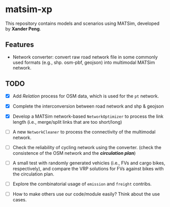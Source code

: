 # matsim-xp

This repository contains models and scenarios using MATSim, developed by **Xander Peng**.

## Features

- Network converter: convert raw road network file in some commonly used formats (e.g., shp. osm-pbf, geojson) into multimodal MATSim network.

## TODO

-[x] Add *Relation* process for OSM data, which is used for the `pt` network.

-[x] Complete the interconversion between road network and shp & geojson

-[x] Develop a MATSim network-based `NetworkOptimizer` to process the link length (i.e., merge/split links that are too short/long)

-[ ] A new `NetworkCleaner` to process the connectivity of the multimodal network.

-[ ] Check the reliability of cycling network using the converter. (check the consistence of the OSM network and the ***circulation plan***)

-[ ] A small test with randomly generated vehicles (i.e., FVs and cargo bikes, respectively), and compare the VRP solutions for FVs against bikes with the circulation plan.

-[ ] Explore the combinatorial usage of `emission` and `freight` contribs.

-[ ] How to make others use our code/module easily? Think about the use cases.
